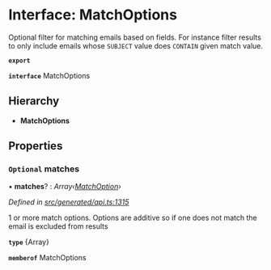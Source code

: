# Interface: MatchOptions

Optional filter for matching emails based on fields. For instance filter results to only include emails whose `SUBJECT` value does `CONTAIN` given match value.

**`export`** 

**`interface`** MatchOptions

## Hierarchy

* **MatchOptions**

## Properties

### `Optional` matches

• **matches**? : *Array‹[MatchOption](../modules/_generated_api_.matchoption.md)›*

*Defined in [src/generated/api.ts:1315](https://github.com/mailslurp/mailslurp-client-ts-js/blob/507ad2d/src/generated/api.ts#L1315)*

1 or more match options. Options are additive so if one does not match the email is excluded from results

**`type`** {Array<MatchOption>}

**`memberof`** MatchOptions
